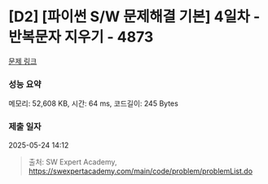 # [D2] [파이썬 S/W 문제해결 기본] 4일차 - 반복문자 지우기 - 4873 

[문제 링크](https://swexpertacademy.com/main/code/problem/problemDetail.do?contestProbId=AWTQbpTaQfEDFAVT) 

### 성능 요약

메모리: 52,608 KB, 시간: 64 ms, 코드길이: 245 Bytes

### 제출 일자

2025-05-24 14:12



> 출처: SW Expert Academy, https://swexpertacademy.com/main/code/problem/problemList.do
